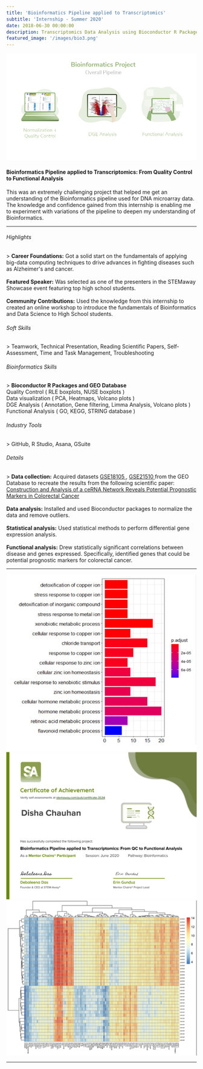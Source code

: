 ```yaml
---
title: 'Bioinformatics Pipeline applied to Transcriptomics'
subtitle: 'Internship - Summer 2020'
date: 2018-06-30 00:00:00
description: Transcriptomics Data Analysis using Bioconductor R Packages - From Quality Control to Functional Analysis
featured_image: '/images/bio3.png'
---
```


![](/images/bioinformatics-p.png)

<h4>Bioinformatics Pipeline applied to Transcriptomics: From Quality Control to Functional Analysis</h4>

This was an extremely challenging project that helped me get an understanding of the Bioinformatics pipeline used for DNA microarray data. The knowledge and confidence gained from this internship is enabling me to experiment with variations of the pipeline to deepen my understanding of Bioinformatics. 

<hr>
  
<h6> Highlights </h6>
> <b>Career Foundations:</b> Got a solid start on the fundamentals of applying big-data computing techniques to drive advances in fighting diseases such as Alzheimer's and cancer.
<br><br> <b>Featured Speaker:</b> Was selected as one of the presenters in the STEMaway Showcase event featuring top high school students.
<br><br> <b>Community Contributions:</b> Used the knowledge from this internship to created an online workshop to introduce the fundamentals of Bioinformatics and Data Science to High School students. 

<h6> Soft Skills </h6>
> Teamwork, Technical Presentation, Reading Scientific Papers, Self-Assessment, Time and Task Management, Troubleshooting

<h6> Bioinformatics Skills </h6>
> <b>Bioconductor R Packages and GEO Database</b> <br>Quality Control ( RLE boxplots, NUSE boxplots ) <br>Data visualization ( PCA, Heatmaps, Volcano plots )
<br>DGE Analysis ( Annotation, Gene filtering, Limma Analysis, Volcano plots ) <br>Functional Analysis ( GO, KEGG, STRING database )

<h6> Industry Tools </h6>
> GitHub, R Studio, Asana, GSuite

<h6> Details </h6>
> <b>Data collection:</b> Acquired datasets <a href = "https://www.ncbi.nlm.nih.gov/geo/geo2r/?acc=GSE18105"> GSE18105 </a>, <a href="https://www.ncbi.nlm.nih.gov/geo/query/acc.cgi?acc=GSE21510"> GSE21510 </a> from the GEO Database to recreate the results from the following scientific paper: <a href="https://www.ncbi.nlm.nih.gov/pmc/articles/PMC7228005/"> Construction and Analysis of a ceRNA Network Reveals Potential Prognostic Markers in Colorectal Cancer</a>
<br><br> <b>Data analysis:</b> Installed and used Bioconductor packages to normalize the data and remove outliers.
<br><br> <b>Statistical analysis:</b> Used statistical methods to perform differential gene expression analysis. 
<br><br> <b>Functional analysis:</b> Drew statistically significant correlations between disease and genes expressed. Specifically, identified genes that could be potential prognostic markers for colorectal cancer.

---

<div class="gallery" data-columns="2">
	<img src="/images/bio.PNG">
	<img src="/images/sa-certificate.png">
	<img src="/images/heatmap3.png">
</div>


---
